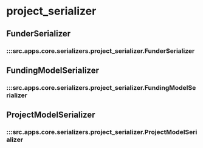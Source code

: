 # project_serializer

## FunderSerializer

### :::src.apps.core.serializers.project_serializer.FunderSerializer

## FundingModelSerializer

### :::src.apps.core.serializers.project_serializer.FundingModelSerializer

## ProjectModelSerializer

### :::src.apps.core.serializers.project_serializer.ProjectModelSerializer

